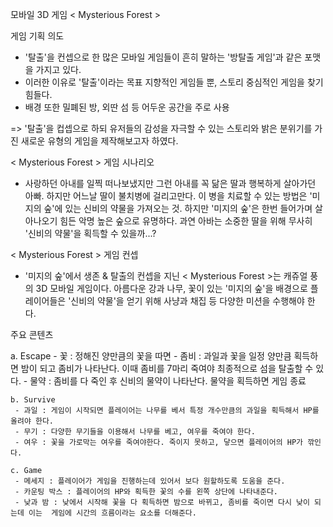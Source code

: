 모바일 3D 게임 < Mysterious Forest >


게임 기획 의도

 - '탈출'을 컨셉으로 한 많은 모바일 게임들이 흔히 말하는 '방탈출 게임'과 같은 포맷을 가지고 있다.
 - 이러한 이유로 '탈출'이라는 목표 지향적인 게임들 뿐, 스토리 중심적인 게임을 찾기 힘들다.
 - 배경 또한 밀폐된 방, 외딴 섬 등 어두운 공간을 주로 사용
 
 => '탈출'을 컵셉으로 하되 유저들의 감성을 자극할 수 있는 스토리와 밝은 분위기를 가진 
    새로운 유형의 게임을 제작해보고자 하였다.
   
< Mysterious Forest > 게임 시나리오

 - 사랑하던 아내를 일찍 떠나보냈지만 그런 아내를 꼭 닮은 딸과 행복하게 살아가던 아빠. 하지만 어느날 딸이 불치병에 걸리고만다. 이 병을 치료할 수 있는 방법은 '미지의 숲'에 있는 신비의 약물을 가져오는 것.
하지만 '미지의 숲'은 한번 들어가며 살아나오기 힘든 악명 높은 숲으로 유명하다.
과연 아바는 소중한 딸을 위해 무사히 '신비의 약물'을 획득할 수 있을까...?


< Mysterious Forest > 게임 컨셉

 - '미지의 숲'에서 생존 &  탈출의 컨셉을 지닌 < Mysterious Forest >는 캐쥬얼 풍의 3D 모바일 게임이다.
   아름다운 강과 나무, 꽃이 있는 '미지의 숲'을 배경으로 플레이어들은 '신비의 약물'을 얻기 위해 사냥과 채집 등 다양한 미션을 수행해야 한다.
   
   
 주요 콘텐츠
   
   a. Escape
    - 꽃 : 정해진 양만큼의 꽃을 따면 
    - 좀비 : 과일과 꽃을 일정 양만큼 획득하면 밤이 되고 좀비가 나타난다. 이때 좀비를 7마리 죽여야 최종적으로 섬을 탈출할 수 있다.
    - 물약 : 좀비를 다 죽인 후 신비의 물약이 나타난다. 물약을 획득하면 게임 종료
    
    b. Survive
     - 과일 : 게임이 시작되면 플레이어는 나무를 베서 특정 개수만큼의 과일을 획득해서 HP를 올려야 한다.
     - 무기 : 다양한 무기들을 이용해서 나무를 베고, 여우를 죽여야 한다.
     - 여우 : 꽃을 가로막는 여우를 죽여야한다. 죽이지 못하고, 닿으면 플레이어의 HP가 깎인다.
     
    c. Game
     - 메세지 : 플레이어가 게임을 진행하는데 있어서 보다 원할하도록 도움을 준다.
     - 카운팅 박스 : 플레이어의 HP와 획득한 꽃의 수를 왼쪽 상단에 나타내준다.
     - 낮과 밤 : 낮에서 시작해 꽃을 다 획득하면 밤으로 바뀌고, 좀비를 죽이면 다시 낮이 되는데 이는  게임에 시간의 흐름이라는 요소를 더해준다.





